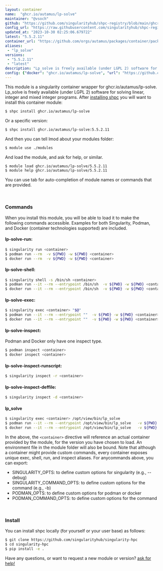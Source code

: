 ```yaml
---
layout: container
name:  "ghcr.io/autamus/lp-solve"
maintainer: "@vsoch"
github: "https://github.com/singularityhub/shpc-registry/blob/main/ghcr.io/autamus/lp-solve/container.yaml"
config_url: "https://raw.githubusercontent.com/singularityhub/shpc-registry/main/ghcr.io/autamus/lp-solve/container.yaml"
updated_at: "2023-10-30 02:25:06.679722"
latest: "5.5.2.11"
container_url: "https://github.com/orgs/autamus/packages/container/package/lp-solve"
aliases:
 - "lp_solve"
versions:
 - "5.5.2.11"
 - "latest"
description: "Lp_solve is freely available (under LGPL 2) software for solving linear, integer and mixed integer programs."
config: {"docker": "ghcr.io/autamus/lp-solve", "url": "https://github.com/orgs/autamus/packages/container/package/lp-solve", "maintainer": "@vsoch", "description": "Lp_solve is freely available (under LGPL 2) software for solving linear, integer and mixed integer programs.", "latest": {"5.5.2.11": "sha256:cb91d0b15c13c91ceec54655dbc799c94d1da20076b0b9dbff97a5e16ef39e1a"}, "tags": {"5.5.2.11": "sha256:cb91d0b15c13c91ceec54655dbc799c94d1da20076b0b9dbff97a5e16ef39e1a", "latest": "sha256:cb91d0b15c13c91ceec54655dbc799c94d1da20076b0b9dbff97a5e16ef39e1a"}, "aliases": {"lp_solve": "/opt/view/bin/lp_solve"}}
---
```


This module is a singularity container wrapper for ghcr.io/autamus/lp-solve.
Lp_solve is freely available (under LGPL 2) software for solving linear, integer and mixed integer programs.
After [installing shpc](#install) you will want to install this container module:


```bash
$ shpc install ghcr.io/autamus/lp-solve
```

Or a specific version:

```bash
$ shpc install ghcr.io/autamus/lp-solve:5.5.2.11
```

And then you can tell lmod about your modules folder:

```bash
$ module use ./modules
```

And load the module, and ask for help, or similar.

```bash
$ module load ghcr.io/autamus/lp-solve/5.5.2.11
$ module help ghcr.io/autamus/lp-solve/5.5.2.11
```

You can use tab for auto-completion of module names or commands that are provided.

<br>

### Commands

When you install this module, you will be able to load it to make the following commands accessible.
Examples for both Singularity, Podman, and Docker (container technologies supported) are included.

#### lp-solve-run:

```bash
$ singularity run <container>
$ podman run --rm  -v ${PWD} -w ${PWD} <container>
$ docker run --rm  -v ${PWD} -w ${PWD} <container>
```

#### lp-solve-shell:

```bash
$ singularity shell -s /bin/sh <container>
$ podman run --it --rm --entrypoint /bin/sh  -v ${PWD} -w ${PWD} <container>
$ docker run --it --rm --entrypoint /bin/sh  -v ${PWD} -w ${PWD} <container>
```

#### lp-solve-exec:

```bash
$ singularity exec <container> "$@"
$ podman run --it --rm --entrypoint ""  -v ${PWD} -w ${PWD} <container> "$@"
$ docker run --it --rm --entrypoint ""  -v ${PWD} -w ${PWD} <container> "$@"
```

#### lp-solve-inspect:

Podman and Docker only have one inspect type.

```bash
$ podman inspect <container>
$ docker inspect <container>
```

#### lp-solve-inspect-runscript:

```bash
$ singularity inspect -r <container>
```

#### lp-solve-inspect-deffile:

```bash
$ singularity inspect -d <container>
```


#### lp_solve

```bash
$ singularity exec <container> /opt/view/bin/lp_solve
$ podman run --it --rm --entrypoint /opt/view/bin/lp_solve   -v ${PWD} -w ${PWD} <container> -c " $@"
$ docker run --it --rm --entrypoint /opt/view/bin/lp_solve   -v ${PWD} -w ${PWD} <container> -c " $@"
```



In the above, the `<container>` directive will reference an actual container provided
by the module, for the version you have chosen to load. An environment file in the
module folder will also be bound. Note that although a container
might provide custom commands, every container exposes unique exec, shell, run, and
inspect aliases. For anycommands above, you can export:

 - SINGULARITY_OPTS: to define custom options for singularity (e.g., --debug)
 - SINGULARITY_COMMAND_OPTS: to define custom options for the command (e.g., -b)
 - PODMAN_OPTS: to define custom options for podman or docker
 - PODMAN_COMMAND_OPTS: to define custom options for the command

<br>

### Install

You can install shpc locally (for yourself or your user base) as follows:

```bash
$ git clone https://github.com/singularityhub/singularity-hpc
$ cd singularity-hpc
$ pip install -e .
```

Have any questions, or want to request a new module or version? [ask for help!](https://github.com/singularityhub/singularity-hpc/issues)